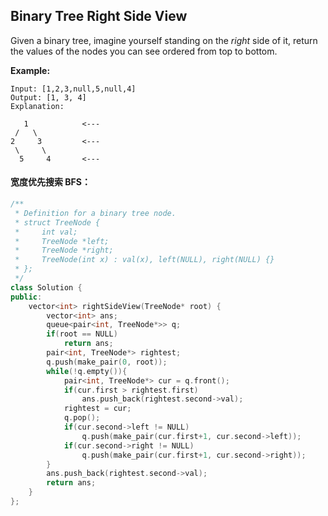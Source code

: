 ## Binary Tree Right Side View

Given a binary tree, imagine yourself standing on the *right* side of it, return the values of the nodes you can see ordered from top to bottom.

**Example:**

```
Input: [1,2,3,null,5,null,4]
Output: [1, 3, 4]
Explanation:

   1            <---
 /   \
2     3         <---
 \     \
  5     4       <---
```

#### 宽度优先搜索 BFS：

```c++
/**
 * Definition for a binary tree node.
 * struct TreeNode {
 *     int val;
 *     TreeNode *left;
 *     TreeNode *right;
 *     TreeNode(int x) : val(x), left(NULL), right(NULL) {}
 * };
 */
class Solution {
public:
    vector<int> rightSideView(TreeNode* root) {
        vector<int> ans;
        queue<pair<int, TreeNode*>> q;
        if(root == NULL)
            return ans;
        pair<int, TreeNode*> rightest;
        q.push(make_pair(0, root));
        while(!q.empty()){
            pair<int, TreeNode*> cur = q.front();
            if(cur.first > rightest.first)
                ans.push_back(rightest.second->val);
            rightest = cur;
            q.pop();
            if(cur.second->left != NULL)
                q.push(make_pair(cur.first+1, cur.second->left));
            if(cur.second->right != NULL)
                q.push(make_pair(cur.first+1, cur.second->right));
        }
        ans.push_back(rightest.second->val);
        return ans;
    }
};
```

